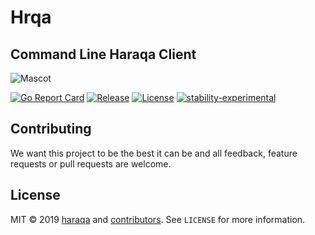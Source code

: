 Hrqa
======
Command Line Haraqa Client
--------------------------------------------------

![Mascot](https://raw.githubusercontent.com/haraqa/haraqa/master/mascot.png)

[![Go Report Card](https://goreportcard.com/badge/github.com/haraqa/hrqa)](https://goreportcard.com/report/haraqa/hrqa)
[![Release](https://img.shields.io/github/release/haraqa/hrqa.svg)](https://github.com/haraqa/hrqa/releases)
[![License](https://img.shields.io/github/license/haraqa/hrqa.svg)](https://github.com/haraqa/hrqa/blob/master/LICENSE)
[![stability-experimental](https://img.shields.io/badge/stability-experimental-orange.svg)](https://github.com/emersion/stability-badges#experimental)

## Contributing
We want this project to be the best it can be and all feedback, feature requests or pull requests are welcome.

## License
MIT © 2019 [haraqa](https://github.com/haraqa/) and [contributors](https://github.com/haraqa/hrqa/graphs/contributors). See `LICENSE` for more information.